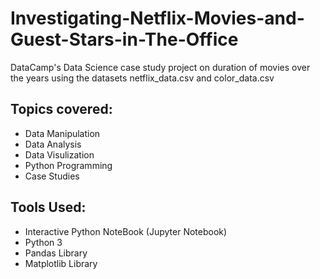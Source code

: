 # Investigating-Netflix-Movies-and-Guest-Stars-in-The-Office
DataCamp's Data Science case study project on duration of movies over the years using the datasets netflix_data.csv and color_data.csv

## Topics covered:
 - Data Manipulation
 - Data Analysis
 - Data Visulization
 - Python Programming
 - Case Studies

## Tools Used:
 - Interactive Python NoteBook (Jupyter Notebook)
 - Python 3
 - Pandas Library
 - Matplotlib Library
